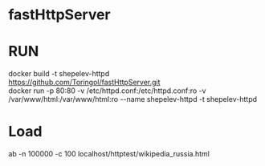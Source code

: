 # fastHttpServer

# RUN

docker build -t shepelev-httpd https://github.com/Toringol/fastHttpServer.git  
docker run -p 80:80 -v /etc/httpd.conf:/etc/httpd.conf:ro -v /var/www/html:/var/www/html:ro --name shepelev-httpd -t shepelev-httpd  

# Load

ab -n 100000 -c 100 localhost/httptest/wikipedia_russia.html  

